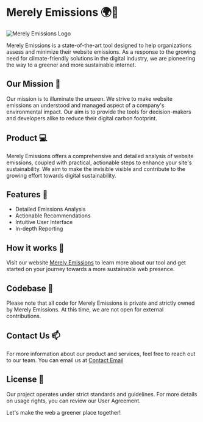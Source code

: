 # Merely Emissions 🌍💚

![Merely Emissions Logo](https://media.licdn.com/dms/image/D4D0BAQEWEN3d7oBxxg/company-logo_100_100/0/1681930371313?e=1698883200&v=beta&t=Ow_YA6zjlc9XD_szUXiODjStHARyqUxF89pQCrJKyD8)

Merely Emissions is a state-of-the-art tool designed to help organizations assess and minimize their website emissions. As a response to the growing need for climate-friendly solutions in the digital industry, we are pioneering the way to a greener and more sustainable internet.

## Our Mission 🚀

Our mission is to illuminate the unseen. We strive to make website emissions an understood and managed aspect of a company's environmental impact. Our aim is to provide the tools for decision-makers and developers alike to reduce their digital carbon footprint.

## Product 💻

Merely Emissions offers a comprehensive and detailed analysis of website emissions, coupled with practical, actionable steps to enhance your site's sustainability. We aim to make the invisible visible and contribute to the growing effort towards digital sustainability.

## Features 🌟

* Detailed Emissions Analysis
* Actionable Recommendations
* Intuitive User Interface
* In-depth Reporting

## How it works 🎉

Visit our website [Merely Emissions](https://www.merelyemissions.com) to learn more about our tool and get started on your journey towards a more sustainable web presence.

## Codebase 🚫

Please note that all code for Merely Emissions is private and strictly owned by Merely Emissions. At this time, we are not open for external contributions.

## Contact Us 📫

For more information about our product and services, feel free to reach out to our team. You can email us at [Contact Email](mailto:info@merelyemissions.com)

## License 📄

Our project operates under strict standards and guidelines. For more details on usage rights, you can review our User Agreement.

Let's make the web a greener place together!

